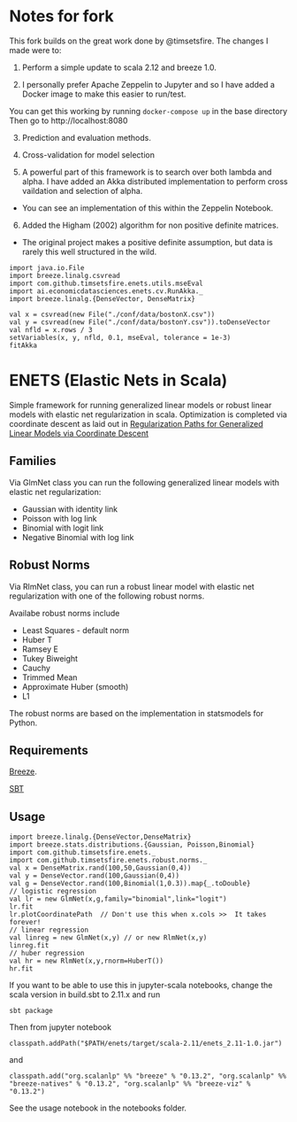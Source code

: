 # Notes for fork
This fork builds on the great work done by @timsetsfire. The changes I made were to:
1. Perform a simple update to scala 2.12 and breeze 1.0.

2. I personally prefer Apache Zeppelin to Jupyter and so I have added a Docker image to make this easier to run/test.

You can get this working by running `docker-compose up` in the base directory
Then go to http://localhost:8080

3. Prediction and evaluation methods.

4. Cross-validation for model selection

5. A powerful part of this framework is to search over both lambda and alpha. I have added an
Akka distributed implementation to perform cross vaildation and selection of alpha.
  * You can see an implementation of this within the Zeppelin Notebook.

6. Added the Higham (2002) algorithm for non positive definite matrices.
  * The original project makes a positive definite assumption, but data
  is rarely this well structured in the wild.

~~~
import java.io.File
import breeze.linalg.csvread
import com.github.timsetsfire.enets.utils.mseEval
import ai.economicdatasciences.enets.cv.RunAkka._
import breeze.linalg.{DenseVector, DenseMatrix}

val x = csvread(new File("./conf/data/bostonX.csv"))
val y = csvread(new File("./conf/data/bostonY.csv")).toDenseVector
val nfld = x.rows / 3
setVariables(x, y, nfld, 0.1, mseEval, tolerance = 1e-3)
fitAkka
~~~

# ENETS (Elastic Nets in Scala)

Simple framework for running generalized linear models or robust linear models with elastic net regularization in scala.  Optimization is completed via coordinate descent as laid out in [Regularization Paths for Generalized Linear Models via Coordinate Descent](http://web.stanford.edu/~hastie/Papers/glmnet.pdf)

## Families

Via GlmNet class you can run the following generalized linear models with elastic net regularization:
* Gaussian with identity link
* Poisson with log link
* Binomial with logit link
* Negative Binomial with log link

## Robust Norms

Via RlmNet class, you can run a robust linear model with elastic net regularization with one of the following robust norms.  

Availabe robust norms include
* Least Squares - default norm
* Huber T
* Ramsey E
* Tukey Biweight
* Cauchy
* Trimmed Mean
* Approximate Huber (smooth)
* L1

The robust norms are based on the implementation in statsmodels for Python.  

## Requirements

[Breeze](https://github.com/scalanlp/breeze).

[SBT](www.scala-sbt.org)

## Usage

~~~
import breeze.linalg.{DenseVector,DenseMatrix}
import breeze.stats.distributions.{Gaussian, Poisson,Binomial}
import com.github.timsetsfire.enets._
import com.github.timsetsfire.enets.robust.norms._
val x = DenseMatrix.rand(100,50,Gaussian(0,4))
val y = DenseVector.rand(100,Gaussian(0,4))
val g = DenseVector.rand(100,Binomial(1,0.3)).map{_.toDouble}
// logistic regression
val lr = new GlmNet(x,g,family="binomial",link="logit")
lr.fit
lr.plotCoordinatePath  // Don't use this when x.cols >>  It takes forever!
// linear regression
val linreg = new GlmNet(x,y) // or new RlmNet(x,y)
linreg.fit
// huber regression
val hr = new RlmNet(x,y,rnorm=HuberT())
hr.fit

~~~
If you want to be able to use this in jupyter-scala notebooks, change the scala version in build.sbt to 2.11.x and run

`sbt package`

Then from jupyter notebook

`classpath.addPath("$PATH/enets/target/scala-2.11/enets_2.11-1.0.jar")`

and

`classpath.add("org.scalanlp" %% "breeze" % "0.13.2",
    "org.scalanlp" %% "breeze-natives" % "0.13.2",
    "org.scalanlp" %% "breeze-viz" % "0.13.2")`

See the usage notebook in the notebooks folder.
